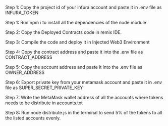 Step 1: Copy the project id of your infura account and paste it in .env file as INFURA_TOKEN

Step 1: Run npm i to install all the dependencies of the node module

Step 2: Copy the Deployed Contracts code in remix IDE.

Step 3: Compile the code and deploy it in Injected Web3 Environment

Step 4: Copy the contract address and paste it into the .env file as CONTRACT_ADDRESS

Step 5: Copy the account address and paste it into the .env file as OWNER_ADDRESS

Step 6: Export private key from your metamask account and paste it in .env file as SUPER_SECRET_PRIVATE_KEY

Step 7: Write the  MetaMask wallet address of all the accounts where tokens needs to be distribute in accounts.txt

Step 8: Run node distribute.js in the terminal to send 5% of the tokens to all the listed accounts evenly.
